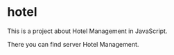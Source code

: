 # hotel
This is a project about Hotel Management in JavaScript. 

There you can find server Hotel Management.
